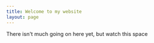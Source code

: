 ```yaml
---
title: Welcome to my website
layout: page
---
```


There isn't much going on here yet, but watch this space
